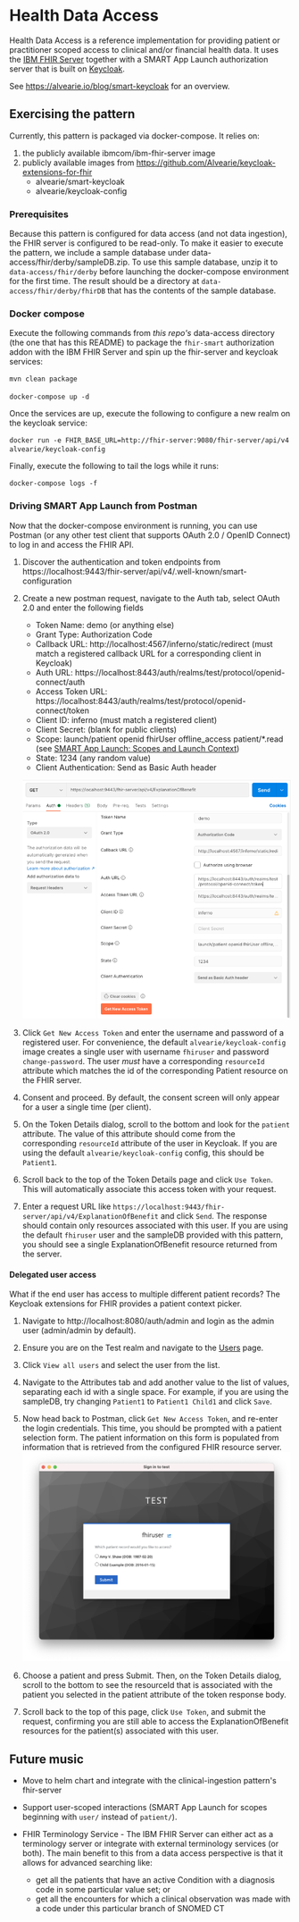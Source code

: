 # Health Data Access
Health Data Access is a reference implementation for providing patient or practitioner scoped access to clinical and/or financial health data.
It uses the [IBM FHIR Server](https://ibm.github.io/FHIR) together with a SMART App Launch authorization server that is built on [Keycloak](https://www.keycloak.org).

See https://alvearie.io/blog/smart-keycloak for an overview.

## Exercising the pattern
Currently, this pattern is packaged via docker-compose.
It relies on:
1. the publicly available ibmcom/ibm-fhir-server image
2. publicly available images from https://github.com/Alvearie/keycloak-extensions-for-fhir
    * alvearie/smart-keycloak
    * alvearie/keycloak-config

### Prerequisites
Because this pattern is configured for data access (and not data ingestion), the FHIR server is configured to be read-only.
To make it easier to execute the pattern, we include a sample database under data-access/fhir/derby/sampleDB.zip.
To use this sample database, unzip it to `data-access/fhir/derby` before launching the docker-compose environment for the first time.
The result should be a directory at `data-access/fhir/derby/fhirDB` that has the contents of the sample database.

### Docker compose
Execute the following commands from *this repo's* data-access directory (the one that has this README) to package the `fhir-smart` authorization addon with the IBM FHIR Server and spin up the fhir-server and keycloak services:

```
mvn clean package

docker-compose up -d
```

Once the services are up, execute the following to configure a new realm on the keycloak service:

```
docker run -e FHIR_BASE_URL=http://fhir-server:9080/fhir-server/api/v4 alvearie/keycloak-config
```

Finally, execute the following to tail the logs while it runs:

```
docker-compose logs -f
```

### Driving SMART App Launch from Postman
Now that the docker-compose environment is running, you can use Postman (or any other test client that supports OAuth 2.0 / OpenID Connect) to log in and access the FHIR API.

1. Discover the authentication and token endpoints from https://localhost:9443/fhir-server/api/v4/.well-known/smart-configuration

2. Create a new postman request, navigate to the Auth tab, select OAuth 2.0 and enter the following fields
    * Token Name:  demo (or anything else)
    * Grant Type:  Authorization Code
    * Callback URL:  http://localhost:4567/inferno/static/redirect (must match a registered callback URL for a corresponding client in Keycloak)
    * Auth URL:  https://localhost:8443/auth/realms/test/protocol/openid-connect/auth
    * Access Token URL:  https://localhost:8443/auth/realms/test/protocol/openid-connect/token
    * Client ID:  inferno (must match a registered client)
    * Client Secret:  (blank for public clients)
    * Scope:  launch/patient openid fhirUser offline_access patient/*.read (see [SMART App Launch: Scopes and Launch Context](http://www.hl7.org/fhir/smart-app-launch/scopes-and-launch-context/index.html#quick-start))
    * State:  1234 (any random value)
    * Client Authentication:  Send as Basic Auth header

    ![Postman screenshot](images/postman.png)

3. Click `Get New Access Token` and enter the username and password of a registered user. For convenience, the default `alvearie/keycloak-config` image creates a single user with username `fhiruser` and password `change-password`. The user *must* have a corresponding `resourceId` attribute which matches the id of the corresponding Patient resource on the FHIR server.

4. Consent and proceed. By default, the consent screen will only appear for a user a single time (per client).

5. On the Token Details dialog, scroll to the bottom and look for the `patient` attribute. The value of this attribute should come from the corresponding `resourceId` attribute of the user in Keycloak. If you are using the default `alvearie/keycloak-config` config, this should be `Patient1`.

6. Scroll back to the top of the Token Details page and click `Use Token`. This will automatically associate this access token with your request.

7. Enter a request URL like `https://localhost:9443/fhir-server/api/v4/ExplanationOfBenefit` and click `Send`. The response should contain only resources associated with this user. If you are using the default `fhiruser` user and the sampleDB provided with this pattern, you should see a single ExplanationOfBenefit resource returned from the server.

#### Delegated user access
What if the end user has access to multiple different patient records? The Keycloak extensions for FHIR provides a patient context picker.

1. Navigate to http://localhost:8080/auth/admin and login as the admin user (admin/admin by default).

2. Ensure you are on the Test realm and navigate to the [Users](http://localhost:8080/auth/admin/master/console/#/realms/test/users) page.

3. Click `View all users` and select the user from the list.

4. Navigate to the Attributes tab and add another value to the list of values, separating each id with a single space. For example, if you are using the sampleDB, try changing `Patient1` to `Patient1 Child1` and click `Save`.

5. Now head back to Postman, click `Get New Access Token`, and re-enter the login credentials. This time, you should be prompted with a patient selection form. The patient information on this form is populated from information that is retrieved from the configured FHIR resource server.
    ![The patient selection form](images/context-picker.png)

6. Choose a patient and press Submit. Then, on the Token Details dialog, scroll to the bottom to see the resourceId that is associated with the patient you selected in the patient attribute of the token response body.

7. Scroll back to the top of this page, click `Use Token`, and submit the request, confirming you are still able to access the ExplanationOfBenefit resources for the patient(s) associated with this user.

## Future music
* Move to helm chart and integrate with the clinical-ingestion pattern's fhir-server

* Support user-scoped interactions (SMART App Launch for scopes beginning with `user/` instead of `patient/`).

* FHIR Terminology Service - The IBM FHIR Server can either act as a terminology server or integrate with external terminology services (or both). The main benefit to this from a data access perspective is that it allows for advanced searching like:
  * get all the patients that have an active Condition with a diagnosis code in some particular value set; or
  * get all the encounters for which a clinical observation was made with a code under this particular branch of SNOMED CT
